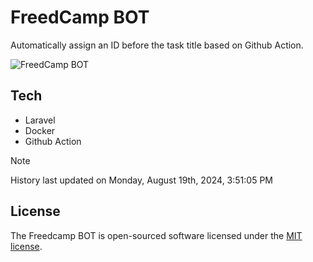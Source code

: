 # FreedCamp BOT

Automatically assign an ID before the task title based on Github Action.

![FreedCamp BOT](https://repository-images.githubusercontent.com/737932867/7d34798b-2680-471c-b089-a78a718d3d6a)

## Tech

- Laravel
- Docker
- Github Action

> [!NOTE]  
> History last updated on Monday, August 19th, 2024, 3:51:05 PM

## License

The Freedcamp BOT is open-sourced software licensed under the [MIT license](https://opensource.org/licenses/MIT).
